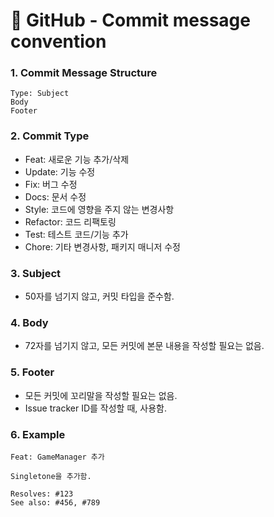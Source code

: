# 📌 GitHub - Commit message convention

### 1. Commit Message Structure
```
Type: Subject
Body
Footer
```

### 2. Commit Type
- Feat: 새로운 기능 추가/삭제
- Update: 기능 수정
- Fix: 버그 수정
- Docs: 문서 수정
- Style: 코드에 영향을 주지 않는 변경사항
- Refactor: 코드 리팩토링
- Test: 테스트 코드/기능 추가
- Chore: 기타 변경사항, 패키지 매니저 수정

### 3. Subject
- 50자를 넘기지 않고, 커밋 타입을 준수함.

### 4. Body
- 72자를 넘기지 않고, 모든 커밋에 본문 내용을 작성할 필요는 없음.

### 5. Footer
- 모든 커밋에 꼬리말을 작성할 필요는 없음.
- Issue tracker ID를 작성할 때, 사용함.

### 6. Example
```
Feat: GameManager 추가

Singletone을 추가함.

Resolves: #123
See also: #456, #789
```
